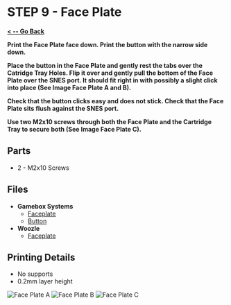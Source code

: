 # STEP 9 - Face Plate

**[< -- Go Back](../README.md)**

**Print the Face Plate face down. Print the button with the narrow side down.**

**Place the button in the Face Plate and gently rest the tabs over the Catridge Tray Holes. Flip it over and gently pull the bottom of the Face Plate over the SNES port. It should fit right in with possibly a slight click into place (See Image Face Plate A and B).**

**Check that the button clicks easy and does not stick. Check that the Face Plate sits flush against the SNES port.**

**Use two M2x10 screws through both the Face Plate and the Cartridge Tray to secure both (See Image Face Plate C).**

## Parts

* 2 - M2x10 Screws

## Files

* **Gamebox Systems**
	* [Faceplate](../Models/Face_Plate_Gamebox.3mf)
	* [Button](../Models/Face_Plate_Button_Cap_Gamebox.3mf)
* **Woozle**
	* [Faceplate](../Models/Face_Plate_Woozle.3mf)

## Printing Details

* No supports
* 0.2mm layer height

![Face Plate A](../Images/Common/Faceplate/FacePlateA.png "Face Plate A")
![Face Plate B](../Images/Common/Faceplate/FacePlateB.png "Face Plate B")
![Face Plate C](../Images/Common/Faceplate/FacePlateC.png "Face Plate C")